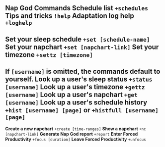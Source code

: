 __**Nap God Commands**__
**Schedule list** `+schedules`
**Tips and tricks** `!help`
**Adaptation log help** `+loghelp`
-----------------------------------------------
**Set your sleep schedule** `+set [schedule-name]`
**Set your napchart** `+set [napchart-link]`
**Set your timezone** `+settz [timezone]`
-----------------------------------------------
If `[username]` is omitted, the commands default to yourself.
**Look up a user's sleep status** `+status [username]`
**Look up a user's timezone** `+gettz [username]`
**Look up a user's napchart** `+get [username]`
**Look up a user's schedule history**
`+hist [username] [page]` or `+histfull [username] [page]`
-----------------------------------------------
**Create a new napchart** `+create [time-ranges]`
**Show a napchart** `+nc [napchart-link]`
**Generate Nap God report** `+report`
**Enter Forced Productivity** `+focus [duration]`
**Leave Forced Productivity** `+unfocus`
